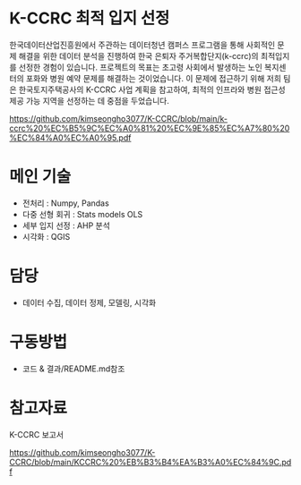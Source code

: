 # K-CCRC 최적 입지 선정
  한국데이터산업진흥원에서 주관하는 데이터청년 캠퍼스 프로그램을 통해 사회적인 문제 해결을 위한 데이터 분석을 진행하여 한국 은퇴자 주거복합단지(k-ccrc)의 최적입지를 선정한 경험이 있습니다. 
  프로젝트의 목표는 초고령 사회에서 발생하는 노인 복지센터의 포화와 병원 예약 문제를 해결하는 것이었습니다.
  이 문제에 접근하기 위해 저희 팀은 한국토지주택공사의 K-CCRC 사업 계획을 참고하여, 최적의 인프라와 병원 접근성 제공 가능 지역을 선정하는 데 중점을 두었습니다.
  
  https://github.com/kimseongho3077/K-CCRC/blob/main/k-ccrc%20%EC%B5%9C%EC%A0%81%20%EC%9E%85%EC%A7%80%20%EC%84%A0%EC%A0%95.pdf
  
# 메인 기술
 - 전처리 : Numpy, Pandas
 - 다중 선형 회귀 : Stats models OLS
 - 세부 입지 선정 : AHP 분석
 - 시각화 : QGIS

# 담당 
 - 데이터 수집, 데이터 정제, 모델링, 시각화

# 구동방법
 - 코드 & 결과/README.md참조

# 참고자료
  K-CCRC 보고서
  
  https://github.com/kimseongho3077/K-CCRC/blob/main/KCCRC%20%EB%B3%B4%EA%B3%A0%EC%84%9C.pdf

